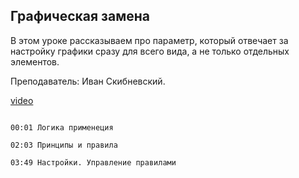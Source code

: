 ## Графическая замена

В этом уроке рассказываем про параметр, который отвечает за настройку графики сразу для всего вида, а не только отдельных элементов. 

Преподаватель: Иван Скибневский. 

[video](https://player.softculture.cc/embed/online/ARC/ARC_59.21.12_L6-8_Graphic_Overrides)

```chapters

00:01 Логика применеция

02:03 Принципы и правила

03:49 Настройки. Управление правилами

```